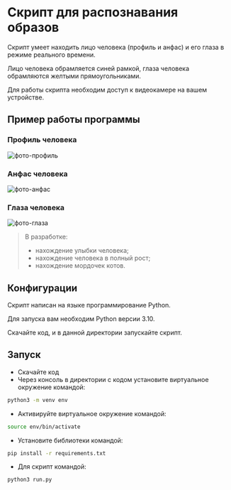# Скрипт для распознавания образов

Скрипт умеет находить лицо человека (профиль и анфас) и его глаза в режиме реального времени.

Лицо человека обрамляется синей рамкой, глаза человека обрамляются желтыми прямоугольниками.

Для работы скрипта необходим доступ к видеокамере на вашем устройстве.

## Пример работы программы

### Профиль человека
![фото-профиль](https://user-images.githubusercontent.com/93794917/177828450-09b30440-064d-4297-a614-0d8767d5a7cc.png)

### Анфас человека
![фото-анфас](https://user-images.githubusercontent.com/93794917/177828523-99d78120-fcb7-4226-a84f-d48a14918bf6.png)


### Глаза человека
![фото-глаза](https://user-images.githubusercontent.com/93794917/177828541-684ed3df-6485-451f-8169-5cf2c7ac9027.png)


> В разработке:
> - нахождение улыбки человека;
> - нахождение человека в полный рост;
> - нахождение мордочек котов.

## Конфигурации

Скрипт написан на языке программирование Python. 

Для запуска вам необходим Python версии 3.10.

Скачайте код, и в данной директории запускайте скрипт.


## Запуск

- Скачайте код
- Через консоль в директории с кодом установите виртуальное окружение командой:

```bash
python3 -m venv env
```

- Активируйте виртуальное окружение командой:
```bash
source env/bin/activate
```

- Установите библиотеки командой:
```bash
pip install -r requirements.txt
```

- Для скрипт командой:
```bash
python3 run.py
```
